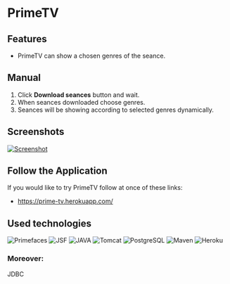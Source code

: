 
# PrimeTV



## Features

* PrimeTV can show a chosen genres of the seance.

## Manual

1. Click **Download seances** button and wait.
2. When seances downloaded choose genres.
3. Seances will be showing according to selected genres dynamically.

## Screenshots

[![Screenshot](https://preview.ibb.co/kPMqhq/Screenshot-from-2018-11-08-20-26-38.png)](https://image.ibb.co/btMZ8V/Screenshot-from-2018-11-08-20-26-38.png)

## Follow the Application

If you would like to try PrimeTV follow at once of these links:
* https://prime-tv.herokuapp.com/

## Used technologies

![Primefaces](http://primefaces.org/wp-content/uploads/2011/05/logo.png)
![JSF](https://upload.wikimedia.org/wikipedia/commons/thumb/7/75/20110510-jsf-logo.tiff/lossless-page1-220px-20110510-jsf-logo.tiff.png)
![JAVA](https://upload.wikimedia.org/wikipedia/en/thumb/3/30/Java_programming_language_logo.svg/141px-Java_programming_language_logo.svg.png)
![Tomcat](https://upload.wikimedia.org/wikipedia/commons/thumb/7/7b/Tomcat-logo.svg/300px-Tomcat-logo.svg.png)
![PostgreSQL](https://upload.wikimedia.org/wikipedia/commons/thumb/2/29/Postgresql_elephant.svg/136px-Postgresql_elephant.svg.png)
![Maven](https://upload.wikimedia.org/wikipedia/commons/thumb/0/0b/Maven_logo.svg/220px-Maven_logo.svg.png)
![Heroku](https://upload.wikimedia.org/wikipedia/commons/8/89/Logo_di_Heroku.png)

### Moreover:

JDBC
